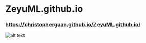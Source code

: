 # ZeyuML.github.io
### https://christopherguan.github.io/ZeyuML.github.io/

![alt text](https://miro.medium.com/max/800/1*f_S71NTnTWueN4tDJt6UPA.jpeg)
